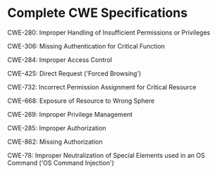

# Complete CWE Specifications

CWE-280: Improper Handling of Insufficient Permissions or Privileges 

CWE-306: Missing Authentication for Critical Function

CWE-284: Improper Access Control

CWE-425: Direct Request ('Forced Browsing')

CWE-732: Incorrect Permission Assignment for Critical Resource

CWE-668: Exposure of Resource to Wrong Sphere

CWE-269: Improper Privilege Management

CWE-285: Improper Authorization

CWE-862: Missing Authorization

CWE-78: Improper Neutralization of Special Elements used in an OS Command ('OS Command Injection')